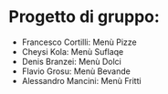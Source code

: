 # Progetto di gruppo:

- Francesco Cortilli: Menù Pizze
- Cheysi Kola: Menù Suflaqe
- Denis Branzei: Menù Dolci
- Flavio Grosu: Menù Bevande
- Alessandro Mancini: Menù Fritti
